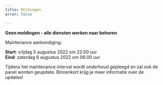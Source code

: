 ```yaml
---
title: Meldingen
error: false

---
```

**Geen meldingen - alle diensten werken naar behoren**

  
Maintenance aankondiging:   
  
**Start**: vrijdag 5 augustus 2022 om 22:00 uur    
**Eind**: zaterdag 6 augustus 2022 om 06:00 uur

Tijdens het maintenance interval wordt onderhoud gepleegd en zal ook de panel worden geupdate. Binnenkort krijg je meer informatie over de updates!